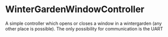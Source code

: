 # WinterGardenWindowController
A simple controller which opens or closes a window in a wintergarden (any other place is possible). The only possibility for communication is the UART
